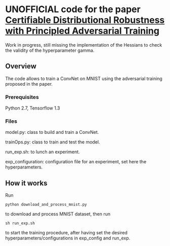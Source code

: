 # UNOFFICIAL code for the paper [Certifiable Distributional Robustness with Principled Adversarial Training](https://openreview.net/forum?id=Hk6kPgZA-)
 
Work in progress, still missing the implementation of the Hessians to check the validity of the hyperparameter gamma.  
 
 ## Overview 
 
 The code allows to train a ConvNet on MNIST using the adversarial training proposed in the paper. 
 
 ### Prerequisites
 
 Python 2.7, Tensorflow 1.3 
 
 ### Files
 
 model.py: class to build and train a ConvNet.
 
 trainOps.py: class to train and test the model. 
 
 run_exp.sh: to lunch an experiment.
 
 exp_configuration: configuration file for an experiment, set here the hyperparameters. 
 
 ## How it works
 
 Run
 
 ```
 python download_and_process_mnist.py
 ```
 
 to download and process MNIST dataset, then run 
 
 ```
 sh run_exp.sh
 ```
 
 to start the training procedure, after having set the desired hyperparameters/configurations in exp_config and run_exp.
